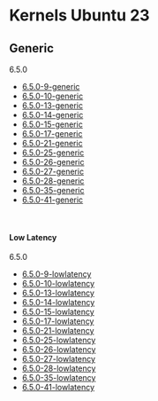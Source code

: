 # Kernels Ubuntu 23

## Generic

6.5.0

* [6.5.0-9-generic](./Generics/6.5.0-generic/lime-6.5.0-9-generic.ko)
* [6.5.0-10-generic](./Generics/6.5.0-generic/lime-6.5.0-10-generic.ko)
* [6.5.0-13-generic](./Generics/6.5.0-generic/lime-6.5.0-13-generic.ko)
* [6.5.0-14-generic](./Generics/6.5.0-generic/lime-6.5.0-14-generic.ko)
* [6.5.0-15-generic](./Generics/6.5.0-generic/lime-6.5.0-15-generic.ko)
* [6.5.0-17-generic](./Generics/6.5.0-generic/lime-6.5.0-17-generic.ko)
* [6.5.0-21-generic](./Generics/6.5.0-generic/lime-6.5.0-21-generic.ko)
* [6.5.0-25-generic](./Generics/6.5.0-generic/lime-6.5.0-25-generic.ko)
* [6.5.0-26-generic](./Generics/6.5.0-generic/lime-6.5.0-26-generic.ko)
* [6.5.0-27-generic](./Generics/6.5.0-generic/lime-6.5.0-27-generic.ko)
* [6.5.0-28-generic](./Generics/6.5.0-generic/lime-6.5.0-28-generic.ko)
* [6.5.0-35-generic](./Generics/6.5.0-generic/lime-6.5.0-35-generic.ko)
* [6.5.0-41-generic](./Generics/6.5.0-generic/lime-6.5.0-41-generic.ko)

<br>

#### Low Latency

6.5.0

* [6.5.0-9-lowlatency](./LowLatency/6.5.0-lowlatency/lime-6.5.0-9-lowlatency.ko)
* [6.5.0-10-lowlatency](./LowLatency/6.5.0-lowlatency/lime-6.5.0-10-lowlatency.ko)
* [6.5.0-13-lowlatency](./LowLatency/6.5.0-lowlatency/lime-6.5.0-13-lowlatency.ko)
* [6.5.0-14-lowlatency](./LowLatency/6.5.0-lowlatency/lime-6.5.0-14-lowlatency.ko)
* [6.5.0-15-lowlatency](./LowLatency/6.5.0-lowlatency/lime-6.5.0-15-lowlatency.ko)
* [6.5.0-17-lowlatency](./LowLatency/6.5.0-lowlatency/lime-6.5.0-17-lowlatency.ko)
* [6.5.0-21-lowlatency](./LowLatency/6.5.0-lowlatency/lime-6.5.0-21-lowlatency.ko)
* [6.5.0-25-lowlatency](./LowLatency/6.5.0-lowlatency/lime-6.5.0-25-lowlatency.ko)
* [6.5.0-26-lowlatency](./LowLatency/6.5.0-lowlatency/lime-6.5.0-26-lowlatency.ko)
* [6.5.0-27-lowlatency](./LowLatency/6.5.0-lowlatency/lime-6.5.0-27-lowlatency.ko)
* [6.5.0-28-lowlatency](./LowLatency/6.5.0-lowlatency/lime-6.5.0-28-lowlatency.ko)
* [6.5.0-35-lowlatency](./LowLatency/6.5.0-lowlatency/lime-6.5.0-35-lowlatency.ko)
* [6.5.0-41-lowlatency](./LowLatency/6.5.0-lowlatency/lime-6.5.0-41-lowlatency.ko)
